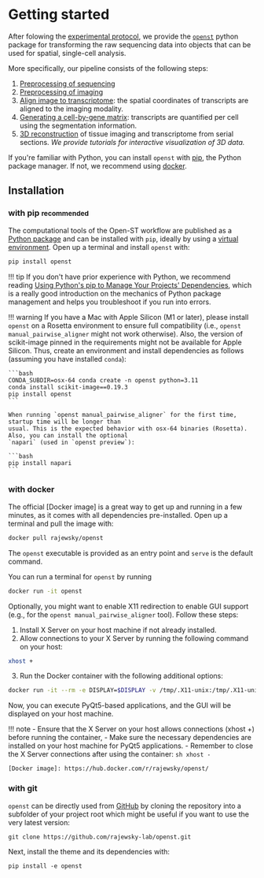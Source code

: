 # Getting started

After folowing the [experimental protocol](../experimental/getting_started.md), we provide the [`openst`](https://pypi.org/project/openst/)
python package for transforming the raw sequencing data into objects that can be used for spatial, single-cell
analysis.

More specifically, our pipeline consists of the following steps:

1. [Preprocessing of sequencing](preprocessing_sequencing.md)
2. [Preprocessing of imaging](preprocessing_imaging.md)
3. [Align image to transcriptome](pairwise_alignment.md): the spatial coordinates of transcripts are aligned
    to the imaging modality.
4. [Generating a cell-by-gene matrix](generate_expression_matrix.md): transcripts
    are quantified per cell using the segmentation information.
5. [3D reconstruction](threed_reconstruction.md) of tissue imaging and transcriptome from serial sections.
   *We provide tutorials for interactive visualization of 3D data.*

If you're familiar with Python, you can install `openst` with [pip], the Python package manager.
If not, we recommend using [docker].

[pip]: #with-pip
[docker]: #with-docker

## Installation

### with pip <small>recommended</small>

The computational tools of the Open-ST workflow are published as a [Python package]
and can be installed with `pip`, ideally by using a [virtual environment].
Open up a terminal and install `openst` with:

``` sh
pip install openst
```

!!! tip
    If you don't have prior experience with Python, we recommend reading
    [Using Python's pip to Manage Your Projects' Dependencies], which is a really
    good introduction on the mechanics of Python package management and helps you
    troubleshoot if you run into errors.

  [Python package]: https://pypi.org/project/openst/
  [virtual environment]: https://realpython.com/what-is-pip/#using-pip-in-a-python-virtual-environment
  [Markdown]: https://python-markdown.github.io/
  [Pygments]: https://pygments.org/
  [Python Markdown Extensions]: https://facelessuser.github.io/pymdown-extensions/
  [Using Python's pip to Manage Your Projects' Dependencies]: https://realpython.com/what-is-pip/

!!! warning
    If you have a Mac with Apple Silicon (M1 or later), please install `openst` on a Rosetta environment 
    to ensure full compatibility (i.e., `openst manual_pairwise_aligner` might not work otherwise). 
    Also, the version of scikit-image pinned in the requirements might not be available for Apple Silicon. 
    Thus, create an environment and install dependencies as follows (assuming you have installed `conda`):

    ```bash
    CONDA_SUBDIR=osx-64 conda create -n openst python=3.11
    conda install scikit-image==0.19.3
    pip install openst
    ```
    
    When running `openst manual_pairwise_aligner` for the first time, startup time will be longer than
    usual. This is the expected behavior with osx-64 binaries (Rosetta). Also, you can install the optional
    `napari` (used in `openst preview`):

    ```bash
    pip install napari
    ```

### with docker

The official [Docker image] is a great way to get up and running in a few
minutes, as it comes with all dependencies pre-installed. Open up a terminal
and pull the image with:

``` sh
docker pull rajewsky/openst
```

The `openst` executable is provided as an entry point and `serve` is the
default command.

You can run a terminal for `openst` by running
```sh
docker run -it openst
```

Optionally, you might want to enable X11 redirection to enable GUI support (e.g., for the `openst manual_pairwise_aligner` tool).
Follow these steps:

1. Install X Server on your host machine if not already installed.
2. Allow connections to your X Server by running the following command on your host:
```sh
xhost +
```
3. Run the Docker container with the following additional options:
```sh
docker run -it --rm -e DISPLAY=$DISPLAY -v /tmp/.X11-unix:/tmp/.X11-unix openst
```

Now, you can execute PyQt5-based applications, and the GUI will be displayed on your host machine.

!!! note
    - Ensure that the X Server on your host allows connections (xhost +) before running the container,
    - Make sure the necessary dependencies are installed on your host machine for PyQt5 applications.
    - Remember to close the X Server connections after using the container:
      ```sh
      xhost -
      ```

    [Docker image]: https://hub.docker.com/r/rajewsky/openst/

### with git

`openst` can be directly used from [GitHub] by cloning the
repository into a subfolder of your project root which might be useful if you
want to use the very latest version:

```
git clone https://github.com/rajewsky-lab/openst.git
```

Next, install the theme and its dependencies with:

```
pip install -e openst
```

  [GitHub]: https://github.com/rajewsky-lab/openst